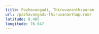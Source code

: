 ```yaml
---
title: Pazhavangadi, Thiruvananthapuram
url: /pazhavangadi-thiruvananthapuram/
latitude: 8.485
longitude: 76.947
---
```


